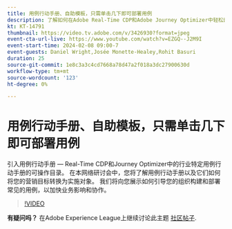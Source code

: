 ```yaml
---
title: 用例行动手册、自助模板，只需单击几下即可部署用例
description: 了解如何在Adobe Real-Time CDP和Adobe Journey Optimizer中轻松部署用例行动手册并释放潜力。
kt: KT-14791
thumbnail: https://video.tv.adobe.com/v/3426930?format=jpeg
event-cta-url-live: https://www.youtube.com/watch?v=EZGQ--J2M9I
event-start-time: 2024-02-08 09:00-7
event-guests: Daniel Wright,Josée Monette-Healey,Rohit Basuri
duration: 25
source-git-commit: 1e8c3a3c4cd7668a78d47a2f018a3dc27900630d
workflow-type: tm+mt
source-wordcount: '123'
ht-degree: 0%

---
```


# 用例行动手册、自助模板，只需单击几下即可部署用例

引入用例行动手册 — Real-Time CDP和Journey Optimizer中的行业特定用例行动手册的可操作目录。 在本网络研讨会中，您将了解用例行动手册以及它们如何将您的营销目标转换为实施对象。 我们将向您展示如何引导您的组织构建和部署常见的用例，以加快业务影响和协作。

>[!VIDEO](https://video.tv.adobe.com/v/3426930/?quality=12&learn=on)

**有疑问吗？** 在Adobe Experience League上继续讨论此主题 [社区帖子](https://experienceleaguecommunities.adobe.com/t5/adobe-experience-platform/experience-league-live-post-session-discussion-use-case/m-p/651643#M488).
